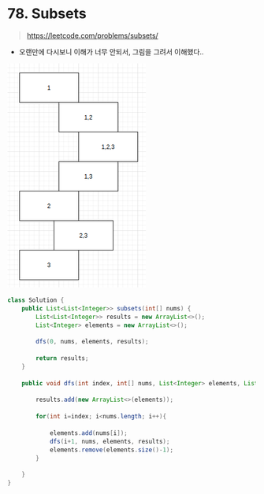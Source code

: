 
# 78. Subsets
> https://leetcode.com/problems/subsets/
- 오랜만에 다시보니 이해가 너무 안되서, 그림을 그려서 이해했다..

![img.png](img.png)
```java
class Solution {
    public List<List<Integer>> subsets(int[] nums) {
        List<List<Integer>> results = new ArrayList<>();
        List<Integer> elements = new ArrayList<>();
        
        dfs(0, nums, elements, results);
        
        return results;
    }
    
    public void dfs(int index, int[] nums, List<Integer> elements, List<List<Integer>> results){
        
        results.add(new ArrayList<>(elements));
        
        for(int i=index; i<nums.length; i++){
            
            elements.add(nums[i]);
            dfs(i+1, nums, elements, results);
            elements.remove(elements.size()-1);
        }
        
    }
}
```